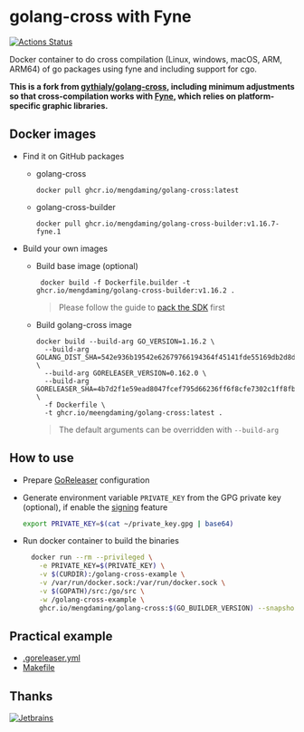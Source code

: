 # golang-cross with Fyne

[![Actions Status](https://github.com/mengdaming/golang-cross/workflows/Docker%20Image%20CI/badge.svg)](https://github.com/mengdaming/golang-cross/actions)

Docker container to do cross compilation (Linux, windows, macOS, ARM, ARM64) 
of go packages using fyne and including support for cgo.

**This is a fork from [gythialy/golang-cross](https://github.com/gythialy/golang-cross), including minimum
adjustments so that cross-compilation works with [Fyne](https://fyne.io/), which relies on platform-specific graphic libraries.**

## Docker images

- Find it on GitHub packages

  - golang-cross
    ```
    docker pull ghcr.io/mengdaming/golang-cross:latest
    ```
  - golang-cross-builder
    ```
    docker pull ghcr.io/mengdaming/golang-cross-builder:v1.16.7-fyne.1
    ```

- Build your own images
  - Build base image (optional)
    ```
     docker build -f Dockerfile.builder -t ghcr.io/mengdaming/golang-cross-builder:v1.16.2 .
    ```
    > Please follow the guide to [pack the SDK](https://github.com/tpoechtrager/osxcross#packaging-the-sdk) first
  - Build golang-cross image
    ```
    docker build --build-arg GO_VERSION=1.16.2 \ 
      --build-arg GOLANG_DIST_SHA=542e936b19542e62679766194364f45141fde55169db2d8d01046555ca9eb4b8 \ 
      --build-arg GORELEASER_VERSION=0.162.0 \ 
      --build-arg GORELEASER_SHA=4b7d2f1e59ead8047fcef795d66236ff6f8cfe7302c1ff8fb31bd360a3c6f32e \ 
      -f Dockerfile \ 
      -t ghcr.io/meengdaming/golang-cross:latest .
    ```
    > The default arguments can be overridden with `--build-arg`
## How to use

- Prepare [GoReleaser](https://goreleaser.com/intro/) configuration

- Generate environment variable `PRIVATE_KEY` from the GPG private key (optional), if enable the [signing](https://goreleaser.com/customization/sign/) feature

  ```bash
  export PRIVATE_KEY=$(cat ~/private_key.gpg | base64)
  ```

- Run docker container to build the binaries

  ```bash
    docker run --rm --privileged \
      -e PRIVATE_KEY=$(PRIVATE_KEY) \
      -v $(CURDIR):/golang-cross-example \
      -v /var/run/docker.sock:/var/run/docker.sock \
      -v $(GOPATH)/src:/go/src \
      -w /golang-cross-example \
      ghcr.io/mengdaming/golang-cross:$(GO_BUILDER_VERSION) --snapshot --rm-dist
  ```

## Practical example

- [.goreleaser.yml](example/.goreleaser.yml)
- [Makefile](example/Makefile)

## Thanks

[![Jetbrains](assets/jetbrains-variant-3.svg)](https://www.jetbrains.com/?from=golang-cross)
